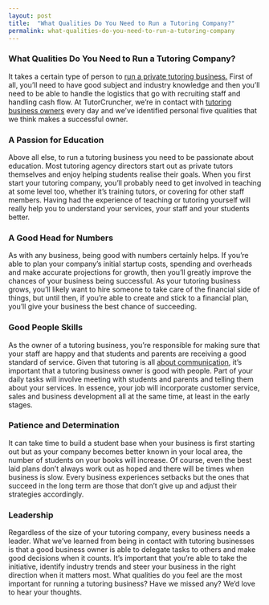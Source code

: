 ```yaml
---
layout: post
title:  "What Qualities Do You Need to Run a Tutoring Company?"
permalink: what-qualities-do-you-need-to-run-a-tutoring-company
---
```

### What Qualities Do You Need to Run a Tutoring Company?

It takes a certain type of person to [run a private tutoring business.](http://www.tutorcruncher.com/tutor-scheduling-software/) 
First of all, you’ll need to have good subject and industry knowledge and then you’ll need to be able to handle the logistics 
that go with recruiting staff and handling cash flow. At TutorCruncher, we’re in contact with 
[tutoring business owners](http://www.tutorcruncher.com/what-makes-a-good-tuition-agency-director/) 
every day and we’ve identified personal five qualities that we think makes a successful owner. 

### A Passion for Education

Above all else, to run a tutoring business you need to be passionate about education. 
Most tutoring agency directors start out as private tutors themselves and enjoy helping students realise their goals. 
When you first start your tutoring company, you’ll probably need to get involved in teaching at some level too, 
whether it’s training tutors, or covering for other staff members. Having had the experience of teaching or tutoring yourself will really help you to understand your services, your staff and your students better. 

### A Good Head for Numbers

As with any business, being good with numbers certainly helps. If you’re able to plan your company’s initial startup costs,
 spending and overheads and make accurate projections for growth, then you’ll greatly improve the chances of your business 
 being successful. As your tutoring business grows, you’ll likely want to hire someone to take care of the financial side 
 of things, but until then, if you’re able to create and stick to a financial plan, you’ll give your business the best chance of succeeding. 

### Good People Skills

As the owner of a tutoring business, you’re responsible for making sure that your staff are happy and that students and 
parents are receiving a good standard of service. Given that tutoring is all 
[about communication](http://www.tutorcruncher.com/communication-is-key/), it’s important that a tutoring business owner 
is good with people. Part of your daily tasks will involve meeting with students and parents and telling them about your 
services. In essence, your job will incorporate customer service, sales and business development all at the same time, at least in the early stages. 

### Patience and Determination

It can take time to build a student base when your business is first starting out but as your company becomes better 
known in your local area, the number of students on your books will increase. Of course, even the best laid plans don’t 
always work out as hoped and there will be times when business is slow. Every business experiences setbacks but the ones 
that succeed in the long term are those that don’t give up and adjust their strategies accordingly. 

### Leadership

Regardless of the size of your tutoring company, every business needs a leader. What we’ve learned from being in 
contact with tutoring businesses is that a good business owner is able to delegate tasks to others and make good 
decisions when it counts. It’s important that you’re able to take the initiative, identify industry trends and steer 
your business in the right direction when it matters most. What qualities do you feel are the most important for 
running a tutoring business? Have we missed any? We’d love to hear your thoughts.
